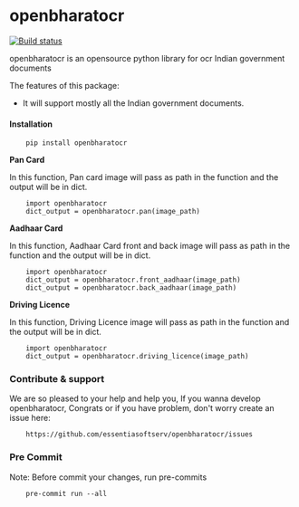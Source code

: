 # openbharatocr
[![Build status](https://github.com/essentiasoftserv/openbharatocr/actions/workflows/main.yml/badge.svg)](https://github.com/essentiasoftserv/openbharatocr/actions/workflows/main.yml)

openbharatocr is an opensource python library for ocr Indian government documents 

The features of this package:
- It will support mostly all the Indian government documents.  


#### Installation


```
    pip install openbharatocr
```


**Pan Card**

In this function, Pan card image will pass as path in the function and the output will be in dict.

```
    import openbharatocr 
    dict_output = openbharatocr.pan(image_path)
```


**Aadhaar Card**

In this function, Aadhaar Card front and back image will pass as path in the function and the output will be in dict.

```
    import openbharatocr 
    dict_output = openbharatocr.front_aadhaar(image_path)
    dict_output = openbharatocr.back_aadhaar(image_path)
```

**Driving Licence**

In this function, Driving Licence image will pass as path in the function and the output will be in dict.

```
    import openbharatocr 
    dict_output = openbharatocr.driving_licence(image_path)
```

### Contribute & support
We are so pleased to your help and help you, If you wanna develop openbharatocr, Congrats or if you have problem, don't worry create an issue here:

```
    https://github.com/essentiasoftserv/openbharatocr/issues
```

### Pre Commit
Note: Before commit your changes, run pre-commits 

```
    pre-commit run --all
```
